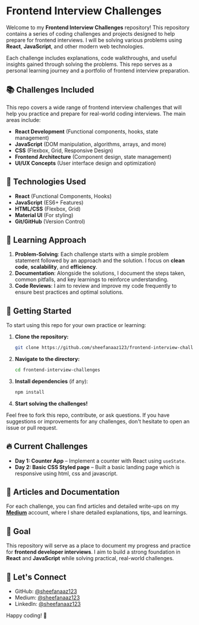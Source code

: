 # Frontend Interview Challenges

Welcome to my **Frontend Interview Challenges** repository! This repository contains a series of coding challenges and projects designed to help prepare for frontend interviews. I will be solving various problems using **React**, **JavaScript**, and other modern web technologies.

Each challenge includes explanations, code walkthroughs, and useful insights gained through solving the problems. This repo serves as a personal learning journey and a portfolio of frontend interview preparation.

## 📚 Challenges Included

This repo covers a wide range of frontend interview challenges that will help you practice and prepare for real-world coding interviews. The main areas include:

- **React Development** (Functional components, hooks, state management)
- **JavaScript** (DOM manipulation, algorithms, arrays, and more)
- **CSS** (Flexbox, Grid, Responsive Design)
- **Frontend Architecture** (Component design, state management)
- **UI/UX Concepts** (User interface design and optimization)

## 🚀 Technologies Used

- **React** (Functional Components, Hooks)
- **JavaScript** (ES6+ Features)
- **HTML/CSS** (Flexbox, Grid)
- **Material UI** (For styling)
- **Git/GitHub** (Version Control)

## 🧠 Learning Approach

1. **Problem-Solving**: Each challenge starts with a simple problem statement followed by an approach and the solution. I focus on **clean code**, **scalability**, and **efficiency**.
2. **Documentation**: Alongside the solutions, I document the steps taken, common pitfalls, and key learnings to reinforce understanding.
3. **Code Reviews**: I aim to review and improve my code frequently to ensure best practices and optimal solutions.

## 📄 Getting Started

To start using this repo for your own practice or learning:

1. **Clone the repository:**
   ```bash
   git clone https://github.com/sheefanaaz123/frontend-interview-challenges.git
   ```
2. **Navigate to the directory:**
   ```bash
   cd frontend-interview-challenges
   ```
3. **Install dependencies** (if any):
   ```bash
   npm install
   ```

4. **Start solving the challenges!**

Feel free to fork this repo, contribute, or ask questions. If you have suggestions or improvements for any challenges, don't hesitate to open an issue or pull request.

## 🔥 Current Challenges

- **Day 1: Counter App** – Implement a counter with React using `useState`.
- **Day 2: Basic CSS Styled page** – Built a basic landing page which is responsive using html, css and javascript.

## 📝 Articles and Documentation

For each challenge, you can find articles and detailed write-ups on my **[Medium](https://medium.com/@sheefanaaz123)** account, where I share detailed explanations, tips, and learnings.

## 🎯 Goal

This repository will serve as a place to document my progress and practice for **frontend developer interviews**. I aim to build a strong foundation in **React** and **JavaScript** while solving practical, real-world challenges.

## 🚀 Let's Connect

- GitHub: [@sheefanaaz123](https://github.com/sheefanaaz123)
- Medium: [@sheefanaaz123](https://medium.com/@sheefanaaz123)
- LinkedIn: [@sheefanaaz123](https://www.linkedin.com/in/sheefanaaz123)

Happy coding! 🎉

